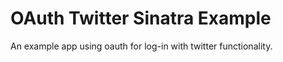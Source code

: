 
# OAuth Twitter Sinatra Example

An example app using oauth for log-in with twitter functionality. 

